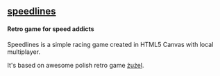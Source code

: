 ## [speedlines](http://speedlin.es/)
#### Retro game for speed addicts

Speedlines is a simple racing game created in HTML5 Canvas with local multiplayer.

It's based on awesome polish retro game [żużel](http://wojciech.tokarscy.com.pl/gry/zuzel).
